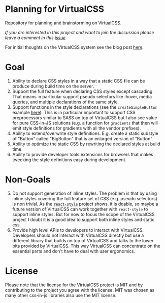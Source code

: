 # Planning for VirtualCSS

Repository for planning and brainstorming on VirtualCSS.

*If you are interested in this project and want to join the discussion
please leave a comment in this [issue](https://github.com/VirtualCSS/planning/issues/1).*

For initial thoughts on the VirtualCSS system see the blog post [here](https://medium.com/@jviereck/modularise-css-the-react-way-1e817b317b04).

# Goal

1. Ability to declare CSS styles in a way that a static CSS file can be produce during build time on the server.
2. Support the full feature when declaring CSS styles except cascading. That means in particular support pseudo selectors like :hover, media queries, and multiple declarations of the same style.
3. Support functions in the style declarations (see the `createSimpleButton` example [here](https://github.com/VirtualCSS/planning/issues/1#issuecomment-88999335)). This is in particular important to support CSS preprocessors similar to SASS on top of VirtualCSS but I also see value for pure CSS-in-JS solutions (e.g. a function for `gradients` that then will emit style definitions for gradients with all the vendor prefixes).
4. Ability to extend/overwrite style definitions. E.g. create a static substyle of "Button" called "BigButton" that is an enlarged version of "Button"
5. Ability to optimize the static CSS by rewriting the declared styles at build time.
6. Ability to provide developer tools extensions for browsers that makes tweeking the style definitions easy during development. 

# Non-Goals

5. Do not support generation of inline styles. The problem is that by using inline styles covering the full feature set of CSS (e.g. pseudo selectors) is non trivial. As the [`react-style`](https://github.com/js-next/react-style) project shows, it is doable, so maybe a future version of VirtualCSS can work together with `react-style` to support inline styles. But for now to focus the scope of the VirtualCSS project I doubt it is a good idea to support both inline styles and static css.
7. Provide high level APIs to developers to interact with VirtualCSS. Developers should not interact with VirtualCSS directly but use a different library that builds on top of VirtualCSS and talks to the lower bits provided by VirtualCSS. This way VirtualCSS can concentrate on the essential parts and don't have to deal with user ergonomics.

# License

Please note that the license for the VirtualCSS project is MIT and
by contributing to the project you agree with the license. MIT was chosen
as many other css-in-js libraries also use the MIT license.
